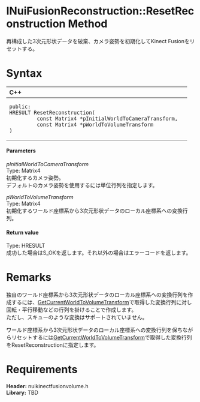 INuiFusionReconstruction::ResetReconstruction Method  
====================================================  

再構成した3次元形状データを破棄、カメラ姿勢を初期化してKinect Fusionをリセットする。 <span id="syntaxSection"></span>

Syntax  
======  

<table>
<colgroup>
<col width="100%" />
</colgroup>
<thead>
<tr class="header">
<th align="left">C++</th>
</tr>
</thead>
<tbody>
<tr class="odd">
<td align="left"><pre><code>public:  
HRESULT ResetReconstruction(  
         const Matrix4 *pInitialWorldToCameraTransform,  
         const Matrix4 *pWorldToVolumeTransform  
)</code></pre></td>
</tr>
</tbody>
</table>

<span id="ID4EG"></span>
#### Parameters  

*pInitialWorldToCameraTransform*    
Type: Matrix4  
初期化するカメラ姿勢。  
デフォルトのカメラ姿勢を使用するには単位行列を指定します。  

*pWorldToVolumeTransform*    
Type: Matrix4  
初期化するワールド座標系から3次元形状データのローカル座標系への変換行列。  

<span id="ID4EP"></span>
#### Return value  

Type: HRESULT  
成功した場合はS\_OKを返します。それ以外の場合はエラーコードを返します。  

<span id="remarks"></span>

Remarks  
=======  

独自のワールド座標系から3次元形状データのローカル座標系への変換行列を作成するには、[GetCurrentWorldToVolumeTransform](GetCurrentWorldToVolumeTra.md)で取得した変換行列に対し回転・平行移動などの行列を掛けることで作成します。<br/>ただし、スキューのような変換はサポートされていません。  

ワールド座標系から3次元形状データのローカル座標系への変換行列を保ちながらリセットするには[GetCurrentWorldToVolumeTransform](GetCurrentWorldToVolumeTra.md)で取得した変換行列をResetReconstructionに指定します。  

<span id="requirements"></span>

Requirements  
============  

**Header:** nuikinectfusionvolume.h  
**Library:** TBD  



<!--Please do not edit the data in the comment block below.-->
<!--
TOCTitle : ResetReconstruction Method
RLTitle : INuiFusionReconstruction::ResetReconstruction Method
KeywordK : ResetReconstruction method
KeywordK : INuiFusionReconstruction::ResetReconstruction method
KeywordF : INuiFusionReconstruction::ResetReconstruction
KeywordF : ResetReconstruction
KeywordF : Microsoft.Kinect.nuikinectfusionvolume.INuiFusionReconstruction.ResetReconstruction(Matrix4,Matrix4)
KeywordA : M:Microsoft.Kinect.nuikinectfusionvolume.INuiFusionReconstruction.ResetReconstruction(Matrix4,Matrix4)
AssetID : M:Microsoft.Kinect.nuikinectfusionvolume.INuiFusionReconstruction.ResetReconstruction(Matrix4,Matrix4)
Locale : en-us
CommunityContent : 1
APIType : Managed
APILocation : 
APIName : Microsoft.Kinect.nuikinectfusionvolume.INuiFusionReconstruction::ResetReconstruction
TargetOS : Windows
TopicType : kbSyntax
DevLang : C++
DocSet : K4Wv2
ProjType : K4Wv2Proj
Technology : Kinect for Windows
Product : Kinect for Windows SDK v2
productversion : 20
-->
